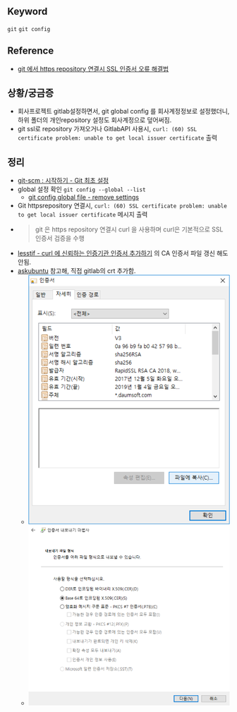 ## Keyword
`git` `git config`

## Reference
- [git 에서 https repository 연결시 SSL 인증서 오류 해결법](https://www.lesstif.com/pages/viewpage.action?pageId=14090808)

## 상황/궁금증
- 회사프로젝트 gitlab설정하면서, git global config 를 회사계정정보로 설정했더니, 하위 폴더의 개인repository 설정도 회사계정으로 덮어써짐.
- git ssl로 repository 가져오거나 GitlabAPI 사용시, `curl: (60) SSL certificate problem: unable to get local issuer certificate` 출력

## 정리
- [git-scm : 시작하기 - Git 최초 설정](https://git-scm.com/book/ko/v2/%EC%8B%9C%EC%9E%91%ED%95%98%EA%B8%B0-Git-%EC%B5%9C%EC%B4%88-%EC%84%A4%EC%A0%95)
- global 설정 확인 `git config --global --list`
  - [git config global file - remove settings](https://askubuntu.com/questions/206449/git-config-global-file-remove-settings)
- Git httpsrepository 연결시, `curl: (60) SSL certificate problem: unable to get local issuer certificate` 메시지 출력
 - > git 은 https repository 연결시 curl 을 사용하며  curl은 기본적으로 SSL 인증서 검증을 수행
 - [lesstif - curl 에 신뢰하는 인증기관 인증서 추가하기](https://www.lesstif.com/pages/viewpage.action?pageId=15892500) 의 CA 인증서 파일 갱신 해도 안됨.
 - [askubuntu](https://askubuntu.com/questions/702882/curl-60-ssl-certificate-problem-unable-to-get-local-issuer-certificate) 참고해, 직접 gitlab의 crt 추가함.
   - ![Website certification download](Image/CurlSslDown01.png)
   - ![Website certification download](Image/CurlSslDown02.png)
